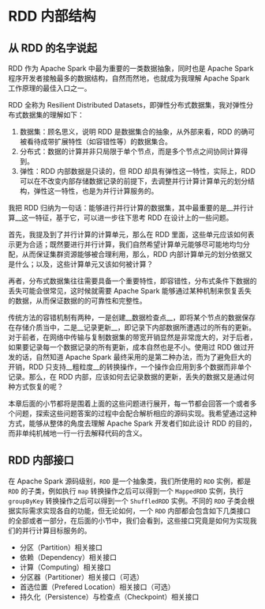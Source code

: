 # RDD 内部结构
## 从 RDD 的名字说起

RDD 作为 Apache Spark 中最为重要的一类数据抽象，同时也是 Apache Spark 程序开发者接触最多的数据结构，自然而然地，也就成为我理解 Apache Spark 工作原理的最佳入口之一。
RDD 全称为 Resilient Distributed Datasets，即弹性分布式数据集，我对弹性分布式数据集的理解如下：

1. 数据集：顾名思义，说明 RDD 是数据集合的抽象，从外部来看，RDD 的确可被看待成带扩展特性（如容错性等）的数据集合。
2. 分布式：数据的计算并非只局限于单个节点，而是多个节点之间协同计算得到。
3. 弹性：RDD 内部数据是只读的，但 RDD 却具有弹性这一特性，实际上，RDD 可以在不改变内部存储数据记录的前提下，去调整并行计算计算单元的划分结构，弹性这一特性，也是为并行计算服务的。

我把 RDD 归纳为一句话：能够进行并行计算的数据集，其中最重要的是__并行计算__这一特征，基于它，可以进一步往下思考 RDD 在设计上的一些问题。
首先，我提及到了并行计算的计算单元，那么在 RDD 里面，这些单元应该如何表示更为合适；既然要进行并行计算，我们自然希望计算单元能够尽可能地均匀分配，从而保证集群资源能够被合理利用，那么，RDD 内部计算单元的划分依据又是什么；以及，这些计算单元又该如何被计算？
再者，分布式数据集往往需要具备一个重要特性，即容错性，分布式条件下数据的丢失可能会很常见，这时候就需要 Apache Spark 能够通过某种机制来恢复丢失的数据，从而保证数据的的可靠性和完整性。

传统方法的容错机制有两种，一是创建__数据检查点__，即将某个节点的数据保存在存储介质当中，二是__记录更新__，即记录下内部数据所遭遇过的所有的更新。对于前者，在网络中传输与复制数据集的带宽开销显然是非常庞大的，对于后者，如果要记录每一个数据记录的所有更新，成本自然也是不小。使用过 RDD 做过开发的话，自然知道 Apache Spark 最终采用的是第二种办法，而为了避免巨大的开销，RDD 只支持__粗粒度__的转换操作，一个操作会应用到多个数据而非单个记录。那么，在 RDD 内部，应该如何去记录数据的更新，丢失的数据又是通过何种方式恢复的呢？

本章后面的小节都将是围着上面的这些问题进行展开，每一节都会回答一个或者多个问题，探索这些问题答案的过程中会配合解析相应的源码实现。我希望通过这种方式，能够从整体的角度去理解 Apache Spark 开发者们如此设计 RDD 的目的，而非单纯机械地一行一行去解释代码的含义。

## RDD 内部接口
在 Apache Spark 源码级别，`RDD` 是一个抽象类，我们所使用的 `RDD` 实例，都是 `RDD` 的子类，例如执行 `map` 转换操作之后可以得到一个 `MappedRDD` 实例，执行 `groupByKey` 转换操作之后可以得到一个 `ShuffledRDD` 实例。不同的 `RDD` 子类会根据实际需求实现各自的功能，但无论如何，一个 `RDD` 内部都会包含如下几类接口的全部或者一部分，在后面的小节中，我们会看到，这些接口究竟是如何为实现我们的并行计算目标服务的。- 分区（Partition）相关接口- 依赖（Dependency）相关接口- 计算（Computing）相关接口- 分区器（Partitioner）相关接口（可选）- 首选位置（Prefered Location）相关接口（可选）- 持久化（Persistence）与检查点（Checkpoint）相关接口